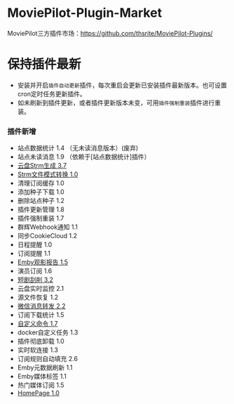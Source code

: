 # MoviePilot-Plugin-Market

MoviePilot三方插件市场：https://github.com/thsrite/MoviePilot-Plugins/

# 保持插件最新

- 安装并开启`插件自动更新`插件，每次重启会更新已安装插件最新版本。也可设置cron定时任务更新插件。
- 如未刷新到插件更新，或者插件更新版本未变，可用`插件强制重装`插件进行重装。

### 插件新增

- 站点数据统计 1.4 （无未读消息版本）(废弃)
- 站点未读消息 1.9 （依赖于[站点数据统计]插件）
- [云盘Strm生成 3.7](docs%2FCloudStrm.md)
- [Strm文件模式转换 1.0](docs%2FStrmConvert.md)
- 清理订阅缓存 1.0
- 添加种子下载 1.0
- 删除站点种子 1.2
- 插件更新管理 1.8
- 插件强制重装 1.7
- 群辉Webhook通知 1.1
- 同步CookieCloud 1.2
- 日程提醒 1.0
- 订阅提醒 1.1
- [Emby观影报告 1.5](docs%2FEmbyReporter.md)
- 演员订阅 1.6
- [短剧刮削 3.2](docs%2FShortPlayMonitor.md)
- 云盘实时监控 2.1
- 源文件恢复 1.2
- [微信消息转发 2.2](docs%2FWeChatForward.md)
- 订阅下载统计 1.5
- [自定义命令 1.7](docs%2FCustomCommand.md)
- docker自定义任务 1.3
- 插件彻底卸载 1.0
- 实时软连接 1.3
- 订阅规则自动填充 2.6
- Emby元数据刷新 1.1
- Emby媒体标签 1.1
- 热门媒体订阅 1.5
- [HomePage 1.0](docs%2FHomePage.md)
